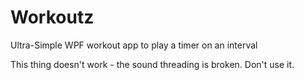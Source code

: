 # Workoutz
Ultra-Simple WPF workout app to play a timer on an interval

This thing doesn't work - the sound threading is broken. Don't use it.
